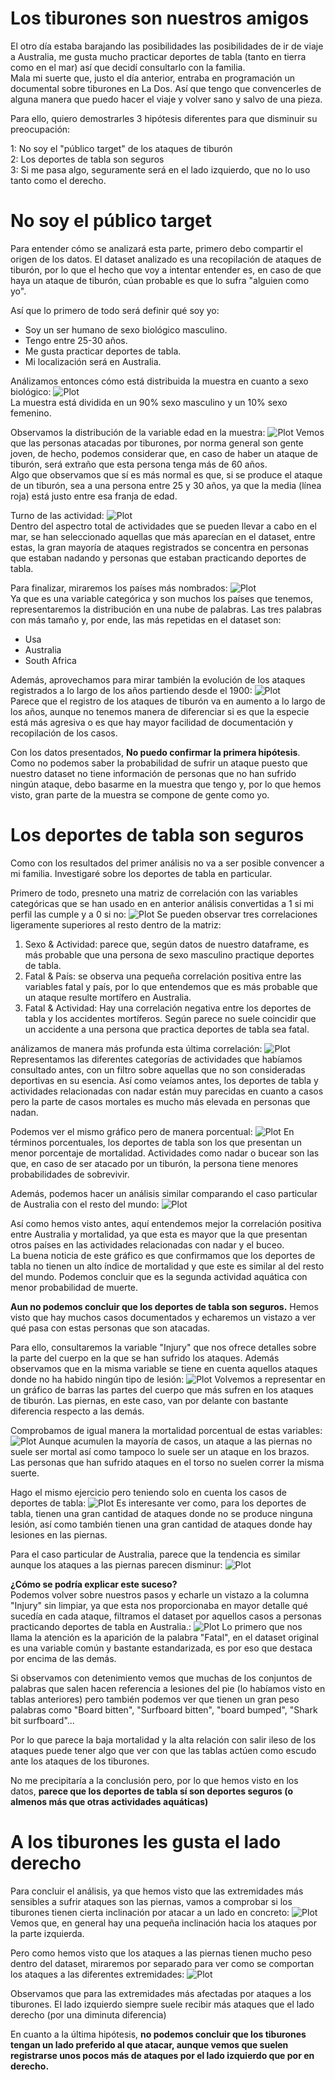 # Los tiburones son nuestros amigos 
El otro día estaba barajando las posibilidades las posibilidades de ir de viaje a Australia, me gusta mucho practicar deportes de tabla (tanto en tierra como en el mar) así que decidí consultarlo con la familia. \
Mala mi suerte que, justo el día anterior, entraba en programación un documental sobre tiburones en La Dos. Así que tengo que convencerles de alguna manera que puedo hacer el viaje y volver sano y salvo de una pieza. 

Para ello, quiero demostrarles 3 hipótesis diferentes para que disminuir su preocupación: 

1: No soy el "público target" de los ataques de tiburón \
2: Los deportes de tabla son seguros \
3: Si me pasa algo, seguramente será en el lado izquierdo, que no lo uso tanto como el derecho. 

# No soy el público target
Para entender cómo se analizará esta parte, primero debo compartir el origen de los datos. El dataset analizado es una recopilación de ataques de tiburón, por lo que el hecho que voy a intentar entender es, en caso de que haya un ataque de tiburón, cúan probable es que lo sufra "alguien como yo". 

Así que lo primero de todo será definir qué soy yo:
- Soy un ser humano de sexo biológico masculino.
- Tengo entre 25-30 años.
- Me gusta practicar deportes de tabla.
- Mi localización será en Australia.

Análizamos entonces cómo está distribuida la muestra en cuanto a sexo biológico: 
![Plot](images\Pieplot_Sexo.png) \
La muestra está dividida en un 90% sexo masculino y un 10% sexo femenino. 

Observamos la distribución de la variable edad en la muestra:
![Plot](images\Boxplot_Edad.png) 
Vemos que las personas atacadas por tiburones, por norma general son gente joven, de hecho, podemos considerar que, en caso de haber un ataque de tiburón, será extraño que esta persona tenga más de 60 años. \
Algo que observamos que sí es más normal es que, si se produce el ataque de un tiburón, sea a una persona entre 25 y 30 años, ya que la media (línea roja) está justo entre esa franja de edad. 

Turno de las actividad: 
![Plot](images\barplot_actividades.png) \
Dentro del aspectro total de actividades que se pueden llevar a cabo en el mar, se han seleccionado aquellas que más aparecían en el dataset, entre estas, la gran mayoría de ataques registrados se concentra en personas que estaban nadando y personas que estaban practicando deportes de tabla. 

Para finalizar, miraremos los países más nombrados:
![Plot](images\WordCloud2.png) \
Ya que es una variable categórica y son muchos los países que tenemos, representaremos la distribución en una nube de palabras. Las tres palabras con más tamaño y, por ende, las más repetidas en el dataset son: 
- Usa
- Australia
- South Africa

Además, aprovechamos para mirar también la evolución de los ataques registrados a lo largo de los años partiendo desde el 1900:
![Plot](images\Lineplot_year.png) \
Parece que el registro de los ataques de tiburón va en aumento a lo largo de los años, aunque no tenemos manera de diferenciar si es que la especie está más agresiva o es que hay mayor facilidad de documentación y recopilación de los casos. 

Con los datos presentados, **No puedo confirmar la primera hipótesis**. Como no podemos saber la probabilidad de sufrir un ataque puesto que nuestro dataset no tiene información de personas que no han sufrido ningún ataque, debo basarme en la muestra que tengo y, por lo que hemos visto, gran parte de la muestra se compone de gente como yo.

# Los deportes de tabla son seguros

Como con los resultados del primer análisis no va a ser posible convencer a mi familia. Investigaré sobre los deportes de tabla en particular. 

Primero de todo, presneto una matriz de correlación con las variables categóricas que se han usado en en anterior análisis convertidas a 1 si mi perfil las cumple y a 0 si no:
![Plot](images\Correlacion_variables.png)
Se pueden observar tres correlaciones ligeramente superiores al resto dentro de la matriz: 

1. Sexo & Actividad: parece que, según datos de nuestro dataframe, es más probable que una persona de sexo masculino practique deportes de tabla.
2. Fatal & País: se observa una pequeña correlación positiva entre las variables fatal y país, por lo que entendemos que es más probable que un ataque resulte mortífero en Australia.
3. Fatal & Actividad: Hay una correlación negativa entre los deportes de tabla y los accidentes mortíferos. Según parece no suele coincidir que un accidente a una persona que practica deportes de tabla sea fatal. 

análizamos de manera más profunda esta última correlación:
![Plot](images\barplot_actividades_mortalidad.png)
Representamos las diferentes categorías de actividades que habíamos consultado antes, con un filtro sobre aquellas que no son consideradas deportivas en su esencia. Así como veíamos antes, los deportes de tabla y actividades relacionadas con nadar están muy parecidas en cuanto a casos pero la parte de casos mortales es mucho más elevada en personas que nadan. 

Podemos ver el mismo gráfico pero de manera porcentual: 
![Plot](images\barplot_actividades_mortalidad_percent.png)
En términos porcentuales, los deportes de tabla son los que presentan un menor porcentaje de mortalidad. Actividades como nadar o bucear son las que, en caso de ser atacado por un tiburón, la persona tiene menores probabilidades de sobrevivir. 

Además, podemos hacer un análisis similar comparando el caso particular de Australia con el resto del mundo: 
![Plot](images\Catplot_actividades.png)

Así como hemos visto antes, aquí entendemos mejor la correlación positiva entre Australia y mortalidad, ya que esta es mayor que la que presentan otros países en las actividades relacionadas con nadar y el buceo. \
La buena noticia de este gráfico es que confirmamos que los deportes de tabla no tienen un alto índice de mortalidad y que este es similar al del resto del mundo. Podemos concluir que es la segunda actividad aquática con menor probabilidad de muerte.

**Aun no podemos concluir que los deportes de tabla son seguros.** Hemos visto que hay muchos casos documentados y echaremos un vistazo a ver qué pasa con estas personas que son atacadas.

Para ello, consultaremos la variable "Injury" que nos ofrece detalles sobre la parte del cuerpo en la que se han sufrido los ataques. Además observamos que en la misma variable se tiene en cuenta aquellos ataques donde no ha habido ningún tipo de lesión:
![Plot](images\barplot_injury.png)
Volvemos a representar en un gráfico de barras las partes del cuerpo que más sufren en los ataques de tiburón. Las piernas, en este caso, van por delante con bastante diferencia respecto a las demás. 

Comprobamos de igual manera la mortalidad porcentual de estas variables: 
![Plot](images\barplot_injury_percent.png)
Aunque acumulen la mayoría de casos, un ataque a las piernas no suele ser mortal así como tampoco lo suele ser un ataque en los brazos. \
Las personas que han sufrido ataques en el torso no suelen correr la misma suerte.

Hago el mismo ejercicio pero teniendo solo en cuenta los casos de deportes de tabla: 
![Plot](images\catplot_deportes_tabla.png)
Es interesante ver como, para los deportes de tabla, tienen una gran cantidad de ataques donde no se produce ninguna lesión, así como también tienen una gran cantidad de ataques donde hay lesiones en las piernas. 

Para el caso particular de Australia, parece que la tendencia es similar aunque los ataques a las piernas parecen disminur: 
![Plot](images\catplot_deportes_tabla_Australia.png)


**¿Cómo se podría explicar este suceso?**\
Podemos volver sobre nuestros pasos y echarle un vistazo a la columna "Injury" sin limpiar, ya que esta nos proporcionaba en mayor detalle qué sucedía en cada ataque, filtramos el dataset por aquellos casos a personas practicando deportes de tabla en Australia.: 
![Plot](images\Wordcloud_injuries.png)
Lo primero que nos llama la atención es la aparición de la palabra "Fatal", en el dataset original es una variable común y bastante estandarizada, es por eso que destaca por encima de las demás. 

Si observamos con detenimiento vemos que muchas de los conjuntos de palabras que salen hacen referencia a lesiones del pie (lo habíamos visto en tablas anteriores) pero también podemos ver que tienen un gran peso palabras como "Board bitten", "Surfboard bitten", "board bumped", "Shark bit surfboard"... 

Por lo que parece la baja mortalidad y la alta relación con salir ileso de los ataques puede tener algo que ver con que las tablas actúen como escudo ante los ataques de los tiburones. 

No me precipitaría a la conclusión pero, por lo que hemos visto en los datos, **parece que los deportes de tabla sí son deportes seguros (o almenos más que otras actividades aquáticas)**

# A los tiburones les gusta el lado derecho
Para concluir el análisis, ya que hemos visto que las extremidades más sensibles a sufrir ataques son las piernas, vamos a comprobar si los tiburones tienen cierta inclinación por atacar a un lado en concreto: 
![Plot](images\sideplot.png)
Vemos que, en general hay una pequeña inclinación hacia los ataques por la parte izquierda.

Pero como hemos visto que los ataques a las piernas tienen mucho peso dentro del dataset, miraremos por separado para ver como se comportan los ataques a las diferentes extremidades:
![Plot](images\barplot_side.png)

Observamos que para las extremidades más afectadas por ataques a los tiburones. El lado izquierdo siempre suele recibir más ataques que el lado derecho (por una diminuta diferencia)


En cuanto a la última hipótesis, **no podemos concluir que los tiburones tengan un lado preferido al que atacar, aunque vemos que suelen registrarse unos pocos más de ataques por el lado izquierdo que por en derecho.**
